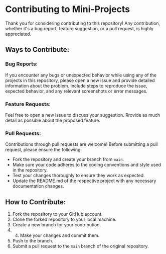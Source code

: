 # Contributing to Mini-Projects

Thank you for considering contributing to this repository!
Any contribution, whether it's a bug report, feature suggestion, or a pull request, is highly appreciated.

## Ways to Contribute:

### Bug Reports:
If you encounter any bugs or unexpected behavior while using any of the projects in this repository, please open a new issue and provide detailed information about the problem. Include steps to reproduce the issue, expected behavior, and any relevant screenshots or error messages.

### Feature Requests:
Feel free to open a new issue to discuss your suggestion. Rrovide as much detail as possible about the proposed feature.

### Pull Requests:
Contributions through pull requests are welcome! Before submitting a pull request, please ensure the following:
- Fork the repository and create your branch from `main`.
- Make sure your code adheres to the coding conventions and style used in the repository.
- Test your changes thoroughly to ensure they work as expected.
- Update the README.md of the respective project with any necessary documentation changes.

## How to Contribute:
1. Fork the repository to your GitHub account.
2. Clone the forked repository to your local machine.
3. Create a new branch for your contribution.
4. 4. Make your changes and commit them.
5. Push to the branch.
6. Submit a pull request to the `main` branch of the original repository.
